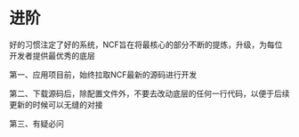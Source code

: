 # 进阶

好的习惯注定了好的系统，NCF旨在将最核心的部分不断的提炼，升级，为每位开发者提供最优秀的底层

第一、应用项目前，始终拉取NCF最新的源码进行开发

第二、下载源码后，除配置文件外，不要去改动底层的任何一行代码，以便于后续更新的时候可以无缝的对接

第三、有疑必问
